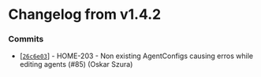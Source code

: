 # Changelog from v1.4.2
### Commits
* [[`26c6e03`](http://github.com/smart-evolution/smarthome/commit/26c6e03f7ad24bc180acace36f400c00d5d2693a)] - HOME-203 - Non existing AgentConfigs causing erros while editing agents (#85) (Oskar Szura)